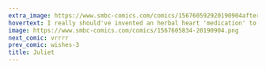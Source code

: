 ```yaml
---
extra_image: https://www.smbc-comics.com/comics/156760592920190904after.png
hovertext: I really should've invented an herbal heart 'medication' to bundle with this comic.
image: https://www.smbc-comics.com/comics/1567605834-20190904.png
next_comic: vrrrr
prev_comic: wishes-3
title: Juliet
---
```


